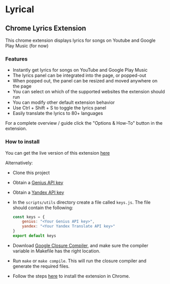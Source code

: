 # Lyrical #

## Chrome Lyrics Extension ##

This chrome extension displays lyrics for songs on Youtube and Google Play Music (for now)

### Features ###
* Instantly get lyrics for songs on YouTube and Google Play Music
* The lyrics panel can be integrated into the page, or popped-out
* When popped out, the panel can be resized and moved anywhere on the page 
* You can select on which of the supported websites the extension should run
* You can modify other default extension behavior
* Use Ctrl + Shift + S to toggle the lyrics panel
* Easily translate the lyrics to 80+ languages

For a complete overview / guide click the "Options & How-To" button in the extension.

### How to install ###

You can get the live version of this extension [here](https://chrome.google.com/webstore/detail/lyrical/dkbbaocemdcnifbnpdbfklbnfoahmokg)

Alternatively:

* Clone this project
* Obtain a [Genius API key](https://genius.com/api-clients)
* Obtain a [Yandex API key](https://tech.yandex.com/keys/)
* In the `scripts/utils` directory create a file called `keys.js`. The file should contain the following:

	```javascript
	const keys = {
		genius: "<Your Genius API key>",
		yandex: "<Your Yandex Translate API key>"
	}
	export default keys
	```
* Download [Google Closure Compiler](https://developers.google.com/closure/compiler/), and make sure the compiler variable in Makefile has the right location.
* Run `make` or `make compile`. This will run the closure compiler and generate the required files.
* Follow the steps [here](https://developer.chrome.com/extensions/getstarted#unpacked) to install the extension in Chrome.




